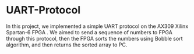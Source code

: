 # UART-Protocol
In this project, we implemented a simple UART protocol on the AX309 Xilinx Spartan-6 FPGA . We aimed to send a sequence of numbers to FPGA through this protocol, then the FPGA sorts the numbers using Bobble sort algorithm, and then returns the sorted array to PC.
